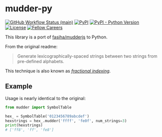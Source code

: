 # mudder-py

[![GitHub Workflow Status (main)](https://img.shields.io/github/actions/workflow/status/fellowapp/mudder-py/ci.yml?branch=main&style=flat)][main CI]
[![PyPI](https://img.shields.io/pypi/v/mudder?style=flat)][package]
[![PyPI - Python Version](https://img.shields.io/pypi/pyversions/mudder-py?style=flat)][package]
[![License](https://img.shields.io/pypi/l/prosemirror.svg?style=flat)](https://github.com/fellowapp/mudder-py/blob/master/LICENSE.md)
[![Fellow Careers](https://img.shields.io/badge/fellow.app-hiring-576cf7.svg?style=flat)](https://fellow.app/careers/)

[main CI]: https://github.com/fellowapp/mudder-py/actions?query=workflow%3ACI+branch%3Amain
[package]: https://pypi.org/project/mudder/

This library is a port of [fasiha/mudderjs][1] to Python.

From the original readme:

> Generate lexicographically-spaced strings between two strings from pre-defined
> alphabets.

This technique is also known as
[_fractional indexing_](https://observablehq.com/@dgreensp/implementing-fractional-indexing).

[1]: https://github.com/fasiha/mudderjs

## Example

Usage is nearly identical to the original:

```python
from mudder import SymbolTable

hex_ = SymbolTable('0123456789abcdef')
hexstrings = hex_.mudder('ffff', 'fe0f', num_strings=3)
print(hexstrings)
# ['ff8', 'ff', 'fe8']
```
